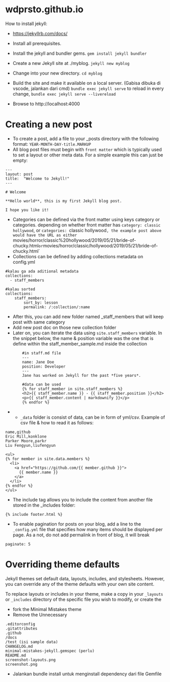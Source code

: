 # wdprsto.github.io

How to install jekyll:
- https://jekyllrb.com/docs/

- Install all prerequisites.
- Install the jekyll and bundler gems.
`gem install jekyll bundler`
- Create a new Jekyll site at ./myblog.
`jekyll new myblog`
- Change into your new directory.
`cd myblog`
- Build the site and make it available on a local server. (Gabisa dibuka di vscode, jalankan dari cmd)
`bundle exec jekyll serve`
to reload in every change,
`bundle exec jekyll serve --livereload`
- Browse to http://localhost:4000

# Creating a new post
- To create a post, add a file to your _posts directory with the following format:
`YEAR-MONTH-DAY-title.MARKUP`
- All blog post files must begin with `front matter` which is typically used to set a layout or other meta data. For a simple example this can just be empty:
```
---
layout: post
title:  "Welcome to Jekyll!"
---

# Welcome

**Hello world**, this is my first Jekyll blog post.

I hope you like it!
```
- Categories can be defined via the front matter using keys category or categories. depending on whether front matter has `category: classic hollywood`, or `categories: `classic hollywood`, the example post above would have the URL as either `movies/horror/classic%20hollywood/2019/05/21/bride-of-chucky.html` or `movies/horror/classic/hollywood/2019/05/21/bride-of-chucky.html`
- Collections can be defined by adding collections metadata on config.yml
```
#kalau ga ada aditional metadata
collections:
  - staff_members

#kalau sorted
collections:
    staff_members:
        sort_by: lesson
        permalink: /:collection/:name
```
  - After this, you can add new folder named _staff_members that will keep post with same category
  - Add new post doc on those new collection folder
  - Later on, you can iterate the data using `site.staff_members` variable. In the snippet below, the name & position variable was the one that is define within the staff_member_sample.md inside the collection
    ```
        #in staff.md file
        ---
        name: Jane Doe
        position: Developer
        ---
        Jane has worked on Jekyll for the past *five years*.
    ```
    ```
        #data can be used
        {% for staff_member in site.staff_members %}
        <h2>{{ staff_member.name }} - {{ staff_member.position }}</h2>
        <p>{{ staff_member.content | markdownify }}</p>
        {% endfor %}
    ```
- - `_data` folder is consist of data, can be in form of yml/csv. Example of csv file & how to read it as follows:
```
name,github
Eric Mill,konklone
Parker Moore,parkr
Liu Fengyun,liufengyun
```
```
<ul>
{% for member in site.data.members %}
  <li>
    <a href="https://github.com/{{ member.github }}">
      {{ member.name }}
    </a>
  </li>
{% endfor %}
</ul>
```
- The include tag allows you to include the content from another file stored in the _includes folder:
```
{% include footer.html %}
```
- To enable pagination for posts on your blog, add a line to the `_config.yml` file that specifies how many items should be displayed per page. As a not, do not add permalink in front of blog, it will break
```
paginate: 5
```

# Overriding theme defaults
Jekyll themes set default data, layouts, includes, and stylesheets. However, you can override any of the theme defaults with your own site content.

To replace layouts or includes in your theme, make a copy in your `_layouts` or `_includes` directory of the specific file you wish to modify, or create the

- fork the Minimal Mistakes theme
- Remove the Unnecessary
```
.editorconfig
.gitattributes
.github
/docs
/test (isi sample data)
CHANGELOG.md
minimal-mistakes-jekyll.gemspec (perlu)
README.md
screenshot-layouts.png
screenshot.png
```
- Jalankan bundle install untuk menginstall dependency dari file Gemfile